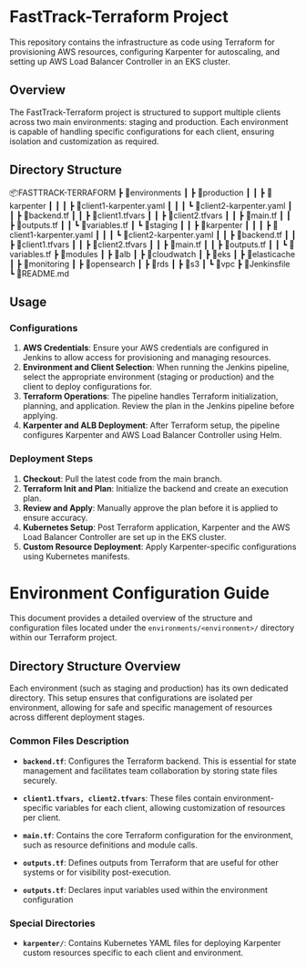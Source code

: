 # FastTrack-Terraform Project

This repository contains the infrastructure as code using Terraform for provisioning AWS resources, configuring Karpenter for autoscaling, and setting up AWS Load Balancer Controller in an EKS cluster.

## Overview

The FastTrack-Terraform project is structured to support multiple clients across two main environments: staging and production. Each environment is capable of handling specific configurations for each client, ensuring isolation and customization as required.

## Directory Structure
📦FASTTRACK-TERRAFORM 
┣ 📂environments 
┃ ┣ 📂production 
┃ ┃ ┣ 📂karpenter 
┃ ┃ ┃ ┣ 📜client1-karpenter.yaml 
┃ ┃ ┃ ┗ 📜client2-karpenter.yaml 
┃ ┃ ┣ 📜backend.tf 
┃ ┃ ┣ 📜client1.tfvars 
┃ ┃ ┣ 📜client2.tfvars 
┃ ┃ ┣ 📜main.tf 
┃ ┃ ┣ 📜outputs.tf 
┃ ┃ ┗ 📜variables.tf 
┃ ┗ 📂staging 
┃ ┃ ┣ 📂karpenter 
┃ ┃ ┃ ┣ 📜client1-karpenter.yaml 
┃ ┃ ┃ ┗ 📜client2-karpenter.yaml 
┃ ┃ ┣ 📜backend.tf 
┃ ┃ ┣ 📜client1.tfvars 
┃ ┃ ┣ 📜client2.tfvars 
┃ ┃ ┣ 📜main.tf 
┃ ┃ ┣ 📜outputs.tf 
┃ ┃ ┗ 📜variables.tf 
┣ 📂modules 
┃ ┣ 📂alb 
┃ ┣ 📂cloudwatch 
┃ ┣ 📂eks 
┃ ┣ 📂elasticache 
┃ ┣ 📂monitoring 
┃ ┣ 📂opensearch 
┃ ┣ 📂rds 
┃ ┣ 📂s3 
┃ ┗ 📂vpc 
┣ 📜Jenkinsfile 
┗ 📜README.md


## Usage

### Configurations

1. **AWS Credentials**: Ensure your AWS credentials are configured in Jenkins to allow access for provisioning and managing resources.
2. **Environment and Client Selection**: When running the Jenkins pipeline, select the appropriate environment (staging or production) and the client to deploy configurations for.
3. **Terraform Operations**: The pipeline handles Terraform initialization, planning, and application. Review the plan in the Jenkins pipeline before applying.
4. **Karpenter and ALB Deployment**: After Terraform setup, the pipeline configures Karpenter and AWS Load Balancer Controller using Helm.

### Deployment Steps

1. **Checkout**: Pull the latest code from the main branch.
2. **Terraform Init and Plan**: Initialize the backend and create an execution plan.
3. **Review and Apply**: Manually approve the plan before it is applied to ensure accuracy.
4. **Kubernetes Setup**: Post Terraform application, Karpenter and the AWS Load Balancer Controller are set up in the EKS cluster.
5. **Custom Resource Deployment**: Apply Karpenter-specific configurations using Kubernetes manifests.

# Environment Configuration Guide

This document provides a detailed overview of the structure and configuration files located under the `environments/<environment>/` directory within our Terraform project.

## Directory Structure Overview

Each environment (such as staging and production) has its own dedicated directory. This setup ensures that configurations are isolated per environment, allowing for safe and specific management of resources across different deployment stages.

### Common Files Description

- **`backend.tf`**: Configures the Terraform backend. This is essential for state management and facilitates team collaboration by storing state files securely.

- **`client1.tfvars, client2.tfvars`**: These files contain environment-specific variables for each client, allowing customization of resources per client.

- **`main.tf`**: Contains the core Terraform configuration for the environment, such as resource definitions and module calls.

- **`outputs.tf`**: Defines outputs from Terraform that are useful for other systems or for visibility post-execution.

- **`outputs.tf`**: Declares input variables used within the environment configuration

### Special Directories

- **`karpenter/`**: Contains Kubernetes YAML files for deploying Karpenter custom resources specific to each client and environment.
